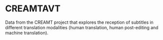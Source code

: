 # CREAMTAVT
Data from the CREAMT project that explores the reception of subtitles in different translation modalities (human translation, human post-editing and machine translation).
